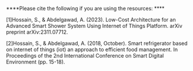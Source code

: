 



****Please cite the following if you are using the resources: ****

[1]Hossain, S., & Abdelgawad, A. (2023). Low-Cost Architecture for an Advanced Smart Shower System Using Internet of Things Platform. arXiv preprint arXiv:2311.07712.

[2]Hossain, S., & Abdelgawad, A. (2018, October). Smart refrigerator based on internet of things (iot) an approach to efficient food management. In Proceedings of the 2nd International Conference on Smart Digital Environment (pp. 15-18).
